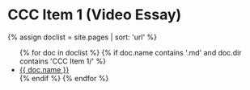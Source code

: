 # CCC Item 1 (Video Essay)

{% assign doclist = site.pages | sort: 'url'  %}
<ul>
   {% for doc in doclist %}
        {% if doc.name contains '.md' and doc.dir contains 'CCC Item 1/' %}
            <li><a href="{{ site.baseurl }}{{ doc.url }}">{{ doc.name }}</a></li>
        {% endif %}
    {% endfor %}
</ul>